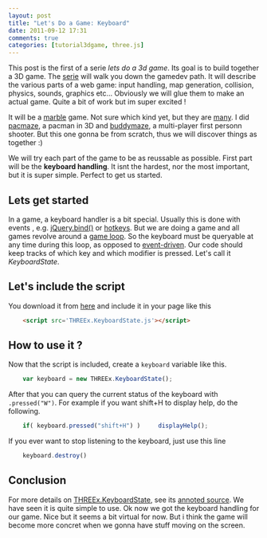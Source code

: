 ```yaml
---
layout: post
title: "Let's Do a Game: Keyboard"
date: 2011-09-12 17:31
comments: true
categories: [tutorial3dgame, three.js]
---
```


This post is the first of a serie *lets do a 3d game*.
Its goal is to build together a 3D game.
The [serie](/blog/categories/tutorial3dgame/) will walk you down the gamedev path.
It will describe the various parts of a web game: input handling, map generation,
collision, physics, sounds, graphics etc...
Obviously we will glue them to make an actual game. Quite a bit of work
but im super excited !

It will be a [marble](http://en.wikipedia.org/wiki/Marble_Madness)
game. Not sure which kind yet, but they are
[many](http://www.youtube.com/results?search_query=marble+video+game).
I did [pacmaze](http://pacmaze.com), a pacman in 3D  and [buddymaze](http://buddymaze.com),
a multi-player first personn shooter. But this one gonna be from scratch, thus we will
discover things as together :)

We will try each part of the game to be as reussable as possible.
First part will be the **keyboard handling**. It isnt the hardest, nor the most important, but it is
super simple. Perfect to get us started.

## Lets get started

In a game, a keyboard handler is a bit special. Usually this is done with events
, e.g. [jQuery.bind()](http://api.jquery.com/bind/)
or [hotkeys](https://github.com/jeresig/jquery.hotkeys).
But we are doing a game and all games revolve around a [game loop](http://en.wikipedia.org/wiki/Game_programming#Game_structure).
So the keyboard must be queryable at any time during this loop, as opposed
to [event-driven](http://en.wikipedia.org/wiki/Event-driven_architecture).
Our code should keep tracks of which key and which modifier is pressed.
Let's call it *KeyboardState*.

## Let's include the script

You download it from [here](/data/THREEx/THREEx.KeyboardState.js) and include
it in your page like this

```html
	<script src='THREEx.KeyboardState.js'></script>
```

<!-- more -->

## How to use it ?

Now that the script is included, create a ```keyboard``` variable like this.

```javascript
    var keyboard = new THREEx.KeyboardState();
```

After that you can query the current status of the keyboard with ```.pressed("W")```. For
example if you want shift+H to display help, do the following.

```javascript
    if( keyboard.pressed("shift+H") )     displayHelp();
```

If you ever want to stop listening to the keyboard, just use this line

```javascript
    keyboard.destroy()
```

## Conclusion

For more details on [THREEx.KeyboardState](/data/THREEx/THREEx.KeyboardState.js),
see its [annoted source](/data/THREEx/docs/THREEx.KeyboardState.html).
We have seen it is quite simple to use. 
Ok now we got the keyboard handling for our game. Nice but it seems a bit virtual for now.
But i think the game will become more concret when we gonna have stuff moving on the screen.